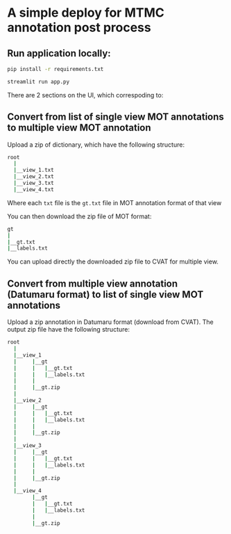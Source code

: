 # A simple deploy for MTMC annotation post process 

## Run application locally: 

```bash
pip install -r requirements.txt
```

```bash
streamlit run app.py
```

There are 2 sections on the UI, which correspoding to: 

## Convert from list of single view MOT annotations to multiple view MOT annotation
Upload a zip of dictionary, which have the following structure:

```bash
root
  |
  |__view_1.txt
  |__view_2.txt
  |__view_3.txt
  |__view_4.txt
```

Where each `txt` file is the `gt.txt` file in MOT annotation format of that view

You can then download the zip file of MOT format:
```bash
gt
|
|__gt.txt
|__labels.txt
```

You can upload directly the downloaded zip file to CVAT for multiple view.

## Convert from multiple view annotation (Datumaru format) to list of single view MOT annotations

Upload a zip annotation in Datumaru format (download from CVAT). The output zip file have the following structure: 
```bash
root
  |
  |__view_1
  |     |__gt
  |     |   |__gt.txt
  |     |   |__labels.txt
  |     |
  |     |__gt.zip
  |
  |__view_2
  |     |__gt
  |     |   |__gt.txt
  |     |   |__labels.txt
  |     |
  |     |__gt.zip
  |
  |__view_3
  |     |__gt
  |     |   |__gt.txt
  |     |   |__labels.txt
  |     |
  |     |__gt.zip
  |
  |__view_4
        |__gt
        |   |__gt.txt
        |   |__labels.txt
        |
        |__gt.zip
```

